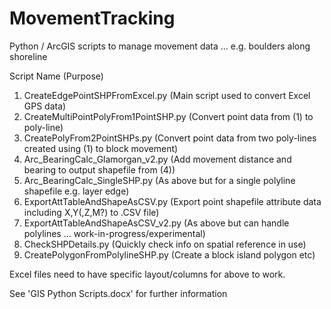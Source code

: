 # MovementTracking
Python / ArcGIS scripts to manage movement data ... e.g. boulders along shoreline

Script Name (Purpose)
1) CreateEdgePointSHPFromExcel.py          (Main script used to convert Excel GPS data)
2) CreateMultiPointPolyFrom1PointSHP.py    (Convert point data from (1) to poly-line)
3) CreatePolyFrom2PointSHPs.py             (Convert point data from two  poly-lines created using (1) to block movement)
4) Arc_BearingCalc_Glamorgan_v2.py         (Add movement distance and bearing to output shapefile from (4))
5) Arc_BearingCalc_SingleSHP.py            (As above but for a single polyline shapefile e.g. layer edge)
6) ExportAttTableAndShapeAsCSV.py          (Export point shapefile attribute data including X,Y(,Z,M?) to .CSV file)
7) ExportAttTableAndShapeAsCSV_v2.py       (As above but can handle polylines … work-in-progress/experimental)
8) CheckSHPDetails.py                      (Quickly check info on spatial reference in use)
9) CreatePolygonFromPolylineSHP.py         (Create a block island polygon etc)

Excel files need to have specific layout/columns for above to work.

See 'GIS Python Scripts.docx' for further information
